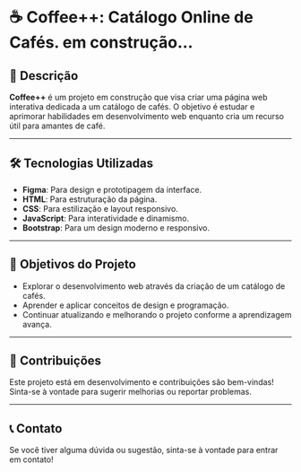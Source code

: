 # ☕ Coffee++: Catálogo Online de Cafés. em construção...

## 🌟 Descrição
**Coffee++** é um projeto em construção que visa criar uma página web interativa dedicada a um catálogo de cafés. O objetivo é estudar e aprimorar habilidades em desenvolvimento web enquanto cria um recurso útil para amantes de café.

---

## 🛠️ Tecnologias Utilizadas
- **Figma**: Para design e prototipagem da interface.
- **HTML**: Para estruturação da página.
- **CSS**: Para estilização e layout responsivo.
- **JavaScript**: Para interatividade e dinamismo.
- **Bootstrap**: Para um design moderno e responsivo.

---

## 🎯 Objetivos do Projeto
- Explorar o desenvolvimento web através da criação de um catálogo de cafés.
- Aprender e aplicar conceitos de design e programação.
- Continuar atualizando e melhorando o projeto conforme a aprendizagem avança.

---

## 🤝 Contribuições
Este projeto está em desenvolvimento e contribuições são bem-vindas! Sinta-se à vontade para sugerir melhorias ou reportar problemas.

---

## 📞 Contato
Se você tiver alguma dúvida ou sugestão, sinta-se à vontade para entrar em contato!
